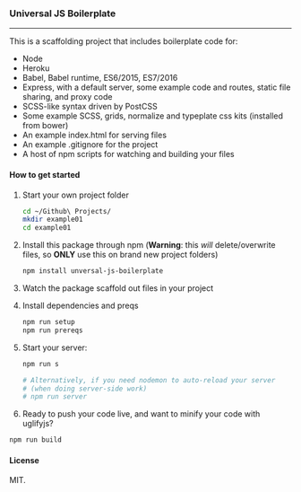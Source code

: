 ### Universal JS Boilerplate

---

This is a scaffolding project that includes boilerplate code for:

- Node
- Heroku
- Babel, Babel runtime, ES6/2015, ES7/2016
- Express, with a default server, some example code and routes, static file sharing, and proxy code
- SCSS-like syntax driven by PostCSS
- Some example SCSS, grids, normalize and typeplate css kits (installed from bower)
- An example index.html for serving files
- An example .gitignore for the project
- A host of npm scripts for watching and building your files

#### How to get started

1. Start your own project folder 

    ```sh
    cd ~/Github\ Projects/
    mkdir example01
    cd example01
    ```

2. Install this package through npm (**Warning**: this _will_ delete/overwrite files, so **ONLY** use this on brand new project folders)

    ```sh
    npm install unversal-js-boilerplate
    ```

3. Watch the package scaffold out files in your project
4. Install dependencies and preqs

    ```sh
    npm run setup
    npm run prereqs
    ```

5. Start your server:

    ```sh
    npm run s

    # Alternatively, if you need nodemon to auto-reload your server 
    # (when doing server-side work)
    # npm run server
    ```

6. Ready to push your code live, and want to minify your code with uglifyjs?

```sh
npm run build
```

#### License

MIT.
